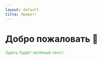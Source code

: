 ```yaml
---
layout: default
title: Привет!
---
```


# Добро пожаловать 👋

<span style="color:#4caf50">Здесь будет зелёный текст.</span>
